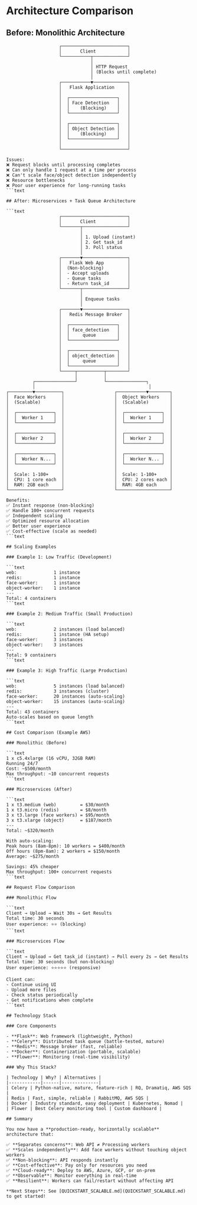 # Architecture Comparison

## Before: Monolithic Architecture

```text
                    ┌─────────────────────────┐
                    │       Client            │
                    └───────────┬─────────────┘
                                │
                                │ HTTP Request
                                │ (Blocks until complete)
                                │
                    ┌───────────▼─────────────┐
                    │   Flask Application     │
                    │                         │
                    │  ┌──────────────────┐   │
                    │  │ Face Detection   │   │
                    │  │    (Blocking)    │   │
                    │  └──────────────────┘   │
                    │                         │
                    │  ┌──────────────────┐   │
                    │  │ Object Detection │   │
                    │  │    (Blocking)    │   │
                    │  └──────────────────┘   │
                    │                         │
                    └─────────────────────────┘

Issues:
❌ Request blocks until processing completes
❌ Can only handle 1 request at a time per process
❌ Can't scale face/object detection independently
❌ Resource bottlenecks
❌ Poor user experience for long-running tasks
```text

## After: Microservices + Task Queue Architecture

```text
                    ┌─────────────────────────┐
                    │       Client            │
                    └───────┬─────────────────┘
                            │
                            │ 1. Upload (instant)
                            │ 2. Get task_id
                            │ 3. Poll status
                            │
                    ┌───────▼─────────────────┐
                    │   Flask Web App         │
                    │  (Non-blocking)         │
                    │  - Accept uploads       │
                    │  - Queue tasks          │
                    │  - Return task_id       │
                    └───────┬─────────────────┘
                            │
                            │ Enqueue tasks
                            │
                    ┌───────▼─────────────────┐
                    │   Redis Message Broker  │
                    │                         │
                    │  ┌──────────────────┐   │
                    │  │ face_detection   │   │
                    │  │     queue        │   │
                    │  └──────────────────┘   │
                    │                         │
                    │  ┌──────────────────┐   │
                    │  │ object_detection │   │
                    │  │     queue        │   │
                    │  └──────────────────┘   │
                    └─────┬──────────┬────────┘
                          │          │
          ┌───────────────┘          └───────────────┐
          │                                           │
┌─────────▼──────────┐                   ┌───────────▼────────┐
│  Face Workers      │                   │  Object Workers    │
│  (Scalable)        │                   │  (Scalable)        │
│                    │                   │                    │
│  ┌──────────────┐  │                   │  ┌──────────────┐  │
│  │  Worker 1    │  │                   │  │  Worker 1    │  │
│  └──────────────┘  │                   │  └──────────────┘  │
│                    │                   │                    │
│  ┌──────────────┐  │                   │  ┌──────────────┐  │
│  │  Worker 2    │  │                   │  │  Worker 2    │  │
│  └──────────────┘  │                   │  └──────────────┘  │
│                    │                   │                    │
│  ┌──────────────┐  │                   │  ┌──────────────┐  │
│  │  Worker N... │  │                   │  │  Worker N... │  │
│  └──────────────┘  │                   │  └──────────────┘  │
│                    │                   │                    │
│  Scale: 1-100+     │                   │  Scale: 1-100+     │
│  CPU: 1 core each  │                   │  CPU: 2 cores each │
│  RAM: 2GB each     │                   │  RAM: 4GB each     │
└────────────────────┘                   └────────────────────┘

Benefits:
✅ Instant response (non-blocking)
✅ Handle 100+ concurrent requests
✅ Independent scaling
✅ Optimized resource allocation
✅ Better user experience
✅ Cost-effective (scale as needed)
```text

## Scaling Examples

### Example 1: Low Traffic (Development)

```text
web:              1 instance
redis:            1 instance
face-worker:      1 instance
object-worker:    1 instance
---
Total: 4 containers
```text

### Example 2: Medium Traffic (Small Production)

```text
web:              2 instances (load balanced)
redis:            1 instance (HA setup)
face-worker:      3 instances
object-worker:    3 instances
---
Total: 9 containers
```text

### Example 3: High Traffic (Large Production)

```text
web:              5 instances (load balanced)
redis:            3 instances (cluster)
face-worker:      20 instances (auto-scaling)
object-worker:    15 instances (auto-scaling)
---
Total: 43 containers
Auto-scales based on queue length
```text

## Cost Comparison (Example AWS)

### Monolithic (Before)

```text
1 x c5.4xlarge (16 vCPU, 32GB RAM)
Running 24/7
Cost: ~$500/month
Max throughput: ~10 concurrent requests
```text

### Microservices (After)

```text
1 x t3.medium (web)         = $30/month
1 x t3.micro (redis)        = $8/month
3 x t3.large (face workers) = $95/month
3 x t3.xlarge (object)      = $187/month
---
Total: ~$320/month

With auto-scaling:
Peak hours (8am-8pm): 10 workers = $400/month
Off hours (8pm-8am): 2 workers = $150/month
Average: ~$275/month

Savings: 45% cheaper
Max throughput: 100+ concurrent requests
```text

## Request Flow Comparison

### Monolithic Flow

```text
Client → Upload → Wait 30s → Get Results
Total time: 30 seconds
User experience: ⭐⭐ (blocking)
```text

### Microservices Flow

```text
Client → Upload → Get task_id (instant) → Poll every 2s → Get Results
Total time: 30 seconds (but non-blocking)
User experience: ⭐⭐⭐⭐⭐ (responsive)

Client can:
- Continue using UI
- Upload more files
- Check status periodically
- Get notifications when complete
```text

## Technology Stack

### Core Components

- **Flask**: Web framework (lightweight, Python)
- **Celery**: Distributed task queue (battle-tested, mature)
- **Redis**: Message broker (fast, reliable)
- **Docker**: Containerization (portable, scalable)
- **Flower**: Monitoring (real-time visibility)

### Why This Stack?

| Technology | Why? | Alternatives |
|------------|------|--------------|
| Celery | Python-native, mature, feature-rich | RQ, Dramatiq, AWS SQS |
| Redis | Fast, simple, reliable | RabbitMQ, AWS SQS |
| Docker | Industry standard, easy deployment | Kubernetes, Nomad |
| Flower | Best Celery monitoring tool | Custom dashboard |

## Summary

You now have a **production-ready, horizontally scalable** architecture that:

✅ **Separates concerns**: Web API ≠ Processing workers
✅ **Scales independently**: Add face workers without touching object workers
✅ **Non-blocking**: API responds instantly
✅ **Cost-effective**: Pay only for resources you need
✅ **Cloud-ready**: Deploy to AWS, Azure, GCP, or on-prem
✅ **Observable**: Monitor everything in real-time
✅ **Resilient**: Workers can fail/restart without affecting API

**Next Steps**: See [QUICKSTART_SCALABLE.md](QUICKSTART_SCALABLE.md) to get started!
